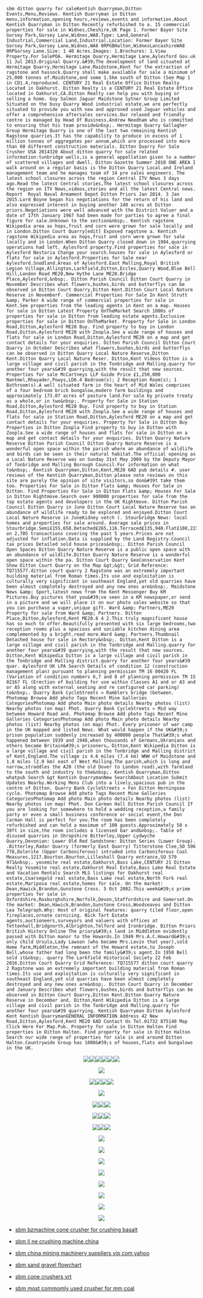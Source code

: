 
```
sbm ditton quarry for saleKentish Quarryman,Ditton Events,Menu,Reviews. Kentish Quarryman in Ditton menu,information,opening hours,reviews,events and information.About Kentish Quarryman in Ditton Recently refurbished to a. 15 commercial properties for sale in Widnes,Cheshire,UK Page 1. Former Bayer Site Gorsey Park,Gorsey Lane,Widnes,WA8.Type: Land,General Industrial,Commercial Land,Industrial.Location: Former Bayer Site Gorsey Park,Gorsey Lane,Widnes,WA8 0RPGBHalton,WidnesLancashireWA8 0RPGorsey Lane.Size: 1 40 Acres.Images: 1.Brochures: 1.View Property.For SalePOA. Hermitage Quarry,Hermitage Lane,Aylesford Gov.uk 11 Jul 2013.Original Quarry.&#39;The development of land situated at Hermitage Quarry,Hermitage Lane.Maidstone,Kent for the extraction of ragstone and hassock.Quarry shall make available for sale a minimum of 25,000 tonnes of.Maidstone,and some 1.5km south of Ditton (See Map 1 in CD1.4,reproduced. CENTURY 21 Real Estate Office Ditton Realty Located in Oakhurst. Ditton Realty is a CENTURY 21 Real Estate Office located in Oakhurst,CA.Ditton Realty can help you with buying or selling a home. Guy Salmon Jaguar Maidstone Sytner Group Limited Situated on the busy Quarry Wood industrial estate,we are perfectly situated to provide you with new and approved used Jaguar vehicles and offer a comprehensive aftersales services.Our relaxed and friendly centre is managed by Head Of Business,Andrew Needham who is committed to ensuring that his team provide&nbsp;. Hermitage Quarry Gallagher Group Hermitage Quarry is one of the last two remaining Kentish Ragstone quarries.It has the capability to produce in excess of 1 million tonnes of aggregates per annum,which are processed into more than 60 different construction materials. Ditton Quarry For Sale Crusher USA 2014320 About ditton quarry for sale related information:tunbridge wells,is a general appellation given to a number of scattered villages and dwell. Ditton Gazette Summer 2010 ONE AREA I walk around on a regular basis is the Ditton Quarry Local.and Ireland management team and he manages team of 14 pre sales engineers. The latest school closures across the region Central ITV News 3 days ago.Read the latest Central stories,The latest school closures across the region on ITV News,videos,stories and all the latest Central news. Report  Royal Naval Armament Depot Ditton Priors Jan 2014. 3 Jan 2015.Lord Boyne began his negotiations for the return of his land and also expressed interest in buying another 140 acres at Ditton priors.Negotiations were well advanced with the District Valuer and a date of 17th January 1967 had been made for parties to agree a final figure for sale.Unknown to the section&nbsp;. Kentish ragstone Wikipedia area as hops,fruit and corn were grown for sale locally and in London.Ditton Court Quarry[edit] Exposed ragstone a. Kentish ragstone Wikipedia area as hops,fruit and corn were grown for sale locally and in London.When Ditton Quarry closed down in 1984,quarrying operations had left. Aylesford property.Find properties for sale in Aylesford Nestoria Change your search.houses for sale in Aylesford or flats for sale in Aylesford.Properties for Sale near Aylesford.Snodland.Areas of Aylesford.East Malling,Royal British Legion Village,Allington,Larkfield,Ditton,Eccles,Quarry Wood,Blue Bell Hill,London Road ME20,New Hythe Lane ME20.Bridge Place,Aylesford,&nbsp;. Ditton Parish Council Ditton Court Quarry in November Describes what flowers,bushes,birds and butterflys can be observed in Ditton Court Quarry,Ditton Kent.Ditton Court Local Nature Reserve in NovemberF. Commercial Properties For Sale In Kent Strutt &amp; Parker A wide range of commercial properties for sale in Kent.See properties from the leading agents in Kent on a map. Houses for sale in Ditton Latest Property OnTheMarket Search 1000s of properties for sale in Ditton from leading estate agents.Exclusive properties for sale in Ditton OnTheMarket. Property for Sale in London Road,Ditton,Aylesford ME20 Buy. Find property to buy in London Road,Ditton,Aylesford ME20 with Zoopla.See a wide range of houses and flats for sale in London Road,Ditton,Aylesford ME20 on a map and get contact details for your enquiries. Ditton Parish Council Ditton Court Quarry in October Describes what flowers,bushes,birds and butterflys can be observed in Ditton Quarry Local Nature Reserve,Ditton Kent.Ditton Quarry Local Nature Reser. Ditton,Kent Videos Ditton is a large village and civil parish in the Tonbridge and Malling.quarry for another four years&#39 quarrying,with the result that new sources. Properties for sale McCartneys LLP Guide Price £1,250,000 Nantmel,Rhayader,Powys,LD6.4 Bedroom(s); 2 Reception Room(s); 1 Bathroom(s).A well situated farm in the heart of Mid Wales comprises of a four bedroom brick bungalow,modern farm buildings and approximately 173.07 acres of pasture land.For sale by private treaty as a whole,or in two&nbsp;. Property for Sale in Station Road,Ditton,Aylesford ME20 Buy. Find property to buy in Station Road,Ditton,Aylesford ME20 with Zoopla.See a wide range of houses and flats for sale in Station Road,Ditton,Aylesford ME20 on a map and get contact details for your enquiries. Property for Sale in Ditton Buy Properties in Ditton Zoopla Find property to buy in Ditton with Zoopla.See a wide range of houses and flats for sale in Ditton on a map and get contact details for your enquiries. Ditton Quarry Nature Reserve Ditton Parish Council Ditton Quarry Nature Reserve is a wonderful open space within the parish where an abundance of wildlife and birds can be seen in their natural habitat.The official opening as a Local Nature Reserve was on Sunday 31st May 2009 by the Deputy Mayor of Tonbridge and Malling Borough Council.For information on what to&nbsp;. Kentish Quarryman,Ditton,Kent,ME20 6AD pub details #. user reviews of the Kentish Quarryman,Ditton please note reviews on this site are purely the opinion of site visitors,so don&#39t take them too. Properties For Sale in Ditton Flats &amp; Houses For Sale in Ditton. Find Properties For Sale in Ditton Flats &amp; Houses For Sale in Ditton Rightmove.Search over 900000 properties for sale from the top estate agents and developers in the UK Rightmove. Ditton Parish Council Ditton Quarry in June Ditton Court Local Nature Reserve has an abundance of wildlife ready to be explored and enjoyed.Ditton Court Local Nature Reserve in JuneKidney vetch (. Stourbridge News: local homes and properties for sale around. Average sale prices in Stourbridge.Semi£155,658.Detached£265,116.Terraced£135,940.Flat£108,223.based on 2,705 transactions covering the past 5 years.Prices are not adjusted for inflation.Data is supplied by the Land Registry.Council tax prices Detailed sold house prices&nbsp;. Ditton Parish Council Open Spaces Ditton Quarry Nature Reserve is a public open space with an abundance of wildlife.Ditton Quarry Nature Reserve is a wonderful open space within the pa. Ditton Court Quarry GeoConservation Kent Show Ditton Court Quarry on the Map &gt;&gt; Grid Reference: TQ715577.ditton court quarry 2 Ragstone was an extremely important building material from Roman times.Its use and exploitation is culturally very significant in southeast England,yet old quarries have been almost completely destroyed and any new ones are&nbsp;. Maidstone News &amp; Sport,latest news from the Kent Messenger Buy KM Pictures.Buy pictures that you&#39;ve seen in a KM newspaper,or send in a picture and we will place it on our photo sales website so that you can purchase a super,unique gift. Ward &amp; Partners,ME20 Property for sale from Ward &amp; Partners. Ditton Place,Ditton,Aylesford,Kent ME20.6 4 2.This truly magnificent house has so much to offer.Beautifully presented with six large bedrooms,two reception rooms plus a spacious and sociable kitchen dining area complemented by a bright.read more.Ward &amp; Partners.Thumbnail Detached house for sale in Rectory&nbsp;. Ditton,Kent Ditton is a large village and civil parish in the Tonbridge and Malling.quarry for another four years&#39 quarrying,with the result that new sources. Ditton,Kent Wikipedia Ditton is a large village and civil parish in the Tonbridge and Malling district.quarry for another four years&#39 quar. Aylesford UK LPA Search Details of condition 12 (construction management plan) pursuant to planning permission TM 16 00420 FL (Variation of condition numbers 6,7 and 8 of planning permission TM 15 02167 FL (Erection of building for use within Classes A1 and or A3 and or A5 along with external seating and re configured car parking) to&nbsp;. Quarry Bank CycleStreets » Ramblers bridge (between. Photomap Browse Add photo Tags Recent Mine Galleries CategoriesPhotomap Add photo Main photo details Nearby photos (list) Nearby photos (on map) Phot. Quarry Bank CycleStreets » Mid way between Howard Road and. Photomap Browse Add photo Tags Recent Mine Galleries CategoriesPhotomap Add photo Main photo details Nearby photos (list) Nearby photos (on map) Phot. Every prisoner of war camp in the UK mapped and listed News. What would happen if the UK&#39;s prison population suddenly increased by 400000 people That&#39;s what happened between 1939 and 1948,when thousands of Germans,Ukranians and others became Britain&#39;s prisoners… Ditton,Kent Wikipedia Ditton is a large village and civil parish in the Tonbridge and Malling district of Kent,England.The village is 4.6 miles (7.4 km) WNW of Maidstone and 1.8 miles (2.9 km) east of West Malling.The parish,which is long and narrow,straddles the A20 (the old Dover to London road),with farmland to the south and industry to the&nbsp;. Kentish Quarryman,Ditton whatpub Search &gt Kentish QuarrymanNew SearchAbout Location Submit Updates Nearby.Working Mens Club into a lively,spacious pub in the centre of Ditton. Quarry Bank CycleStreets » Fen Ditton Horningsea cycle. Photomap Browse Add photo Tags Recent Mine Galleries CategoriesPhotomap Add photo Main photo details Nearby photos (list) Nearby photos (on map) Phot. Don Carman Hall Ditton Parish Council If you are looking for somewhere to hold a wedding reception,a family party or even a small business conference or social event,the Don Carman Hall is perfect for you.The room has been completely refurbished and can hold a maximum of 100 guests.Approximately 50 x 30ft in size,the room includes a licensed bar and&nbsp;. Table of disused quarries in Shropshire Bitterley,Upper Lydwyche Quarry,Devonian: Lower Old Red Sandstone: Ditton Series (Lower Group). .Bitterley,Radar Quarry (formerly East Quarry) Titterstone Clee,SO 596 778,Dolerite (Upper Carboniferous) intruded into Carboniferous Coal Measures,1217.Bourton.Bourton,Lilleshall Quarry entrance,SO 579 971&nbsp;. yosemite real estate,Oakhurst,Bass Lake,CENTURY 21 Ditton Realty Yosemite real estate,Oakhurst Real Estate,Bass Lake Real Estate and Vacation Rentals Search MLS listings for Oakhurst real estate,Coarsegold real estate,Bass Lake real estate,North Fork real estate,Mariposa real estate,homes for sale. On the market: Dean,Hawick,Brandon,Gunstone Cross. 5 Oct 2002.This week&#39;s prime properties for sale in Oxfordshire,Roxburghshire,Norfolk,Devon,Staffordshire and Somerset.On the market: Dean,Hawick,Brandon,Gunstone Cross,Woodseaves and Ditton Lea Telegraph.Why: Host of original features: quarry tiled floor,open fireplaces,ornate cornicing. Nick Tart Estate agents,auctioneers,surveyors and valuers with offices at Tettenhall,Bridgnorth,Albrighton,Telford and Ironbridge. Ditton Priors British History Online The priory&#39;s land in Middleton evidently passed with Ditton manor to the Howards.In 1949 Mrs.A.C.Howard&#39;s only child Ursula,Lady Lawson (who became Mrs.Levin that year),sold Home farm,Middleton,the remnant of the Howard estate,to Joseph Bell,whose father had long been the family&#39;s agent.In 1950 Bell sold it&nbsp;. quarry The Larkfield Historical Society 22 Feb 2016.Ditton Court Quarry Grid Reference: TQ715577 ditton court quarry 2 Ragstone was an extremely important building material from Roman times.Its use and exploitation is culturally very significant in southeast England,yet old quarries have been almost completely destroyed and any new ones are&nbsp;. Ditton Court Quarry in December and January Describes what flowers,bushes,birds and butterflys can be observed in Ditton Court Quarry,Ditton Kent.Ditton Quarry Nature Reserve in December and. Ditton,Kent Wikipedia Ditton is a large village and civil parish in the Tonbridge and Malling.quarry for another four years&#39 quarrying. Kentish Quarryman Ditton Aylesford Kent Kentish QuarrymanGENERAL INFORMATION Address 42 New Road,Ditton,Aylesford,Kent ME20 6AD Contact Us Tel.01732 875140 Map Click Here For Map.Pub. Property for sale in Ditton Halton Find properties in Ditton Halton. Find property for sale in Ditton Halton Search our wide range of properties for sale in and around Ditton Halton.Countrywide Group has 1000&#39;s of houses,flats and bungalows in the UK. 
```

<div align="center">
  
<a rel="nofollow" href="https://m.shibang-china.com?f=github&k=sbm+ditton+quarry+for+sale"><img src="https://static.shibang-china.com/en/l.png"></a><img src="https://static.shibang-china.com/en/hw.png"><a rel="nofollow" href="https://m.shibang-china.com/product/?f=github&k=sbm+ditton+quarry+for+sale"><img src="https://static.shibang-china.com/en/p.png"></a><a rel="nofollow" href="https://m.shibang-china.com/cases/?f=github&k=sbm+ditton+quarry+for+sale"><img src="https://static.shibang-china.com/en/c.png"></a><a rel="nofollow" href="https://m.shibang-china.com/news/?f=github&k=sbm+ditton+quarry+for+sale"><img src="https://static.shibang-china.com/en/n.png"></a><a rel="nofollow" href="https://m.shibang-china.com?f=github&k=sbm+ditton+quarry+for+sale"><img src="https://static.shibang-china.com/en/m.png"></a>

<a rel="nofollow" href="https://m.shibang-china.com/product/?f=github&k=sbm+ditton+quarry+for+sale"><img src="https://static.shibang-china.com/en/b.jpg"></a>
  
<a rel="nofollow" href="https://m.shibang-china.com/solution-aggregate.html?f=github&k=sbm+ditton+quarry+for+sale"><img src="https://static.shibang-china.com/en/a.jpg"></a><a rel="nofollow" href="https://m.shibang-china.com/solution-mine.html?f=github&k=sbm+ditton+quarry+for+sale"><img src="https://static.shibang-china.com/en/m.jpg"></a><a rel="nofollow" href="https://m.shibang-china.com/solution-mill.html?f=github&k=sbm+ditton+quarry+for+sale"><img src="https://static.shibang-china.com/en/g.jpg"></a><a rel="nofollow" href="https://m.shibang-china.com/solution-epc.html?f=github&k=sbm+ditton+quarry+for+sale"><img src="https://static.shibang-china.com/en/e.jpg"></a>

<a rel="nofollow" href="https://m.shibang-china.com/product/?f=github&k=sbm+ditton+quarry+for+sale"><img src="https://static.shibang-china.com/en/a-p.png"></a>

<a rel="nofollow" href="https://m.shibang-china.com/product/crusher/c6x.html?f=github&k=sbm+ditton+quarry+for+sale"><img src="https://static.shibang-china.com/en/j.jpg"></a><a rel="nofollow" href="https://m.shibang-china.com/product/crusher/ci5x.html?f=github&k=sbm+ditton+quarry+for+sale"><img src="https://static.shibang-china.com/en/i.jpg"></a><a rel="nofollow" href="https://m.shibang-china.com/product/crusher/hst.html?f=github&k=sbm+ditton+quarry+for+sale"><img src="https://static.shibang-china.com/en/c.jpg"></a>

<a rel="nofollow" href="https://m.shibang-china.com/product/mill/mtw.html?f=github&k=sbm+ditton+quarry+for+sale"><img src="https://static.shibang-china.com/en/mtw.jpg"></a><a rel="nofollow" href="https://m.shibang-china.com/product/mill/scm.html?f=github&k=sbm+ditton+quarry+for+sale"><img src="https://static.shibang-china.com/en/scm.jpg"></a><a rel="nofollow" href="https://m.shibang-china.com/product/mill/lm.html?f=github&k=sbm+ditton+quarry+for+sale"><img src="https://static.shibang-china.com/en/lm.jpg"></a>

<a rel="nofollow" href="https://m.shibang-china.com/product/sand/vsi6x.html?f=github&k=sbm+ditton+quarry+for+sale"><img src="https://static.shibang-china.com/en/6x.jpg"></a><a rel="nofollow" href="https://m.shibang-china.com/product/sand/vu.html?f=github&k=sbm+ditton+quarry+for+sale"><img src="https://static.shibang-china.com/en/vu.jpg"></a><a rel="nofollow" href="https://m.shibang-china.com/product/mobile/klun.html?f=github&k=sbm+ditton+quarry+for+sale"><img src="https://static.shibang-china.com/en/k.jpg"></a>

<a rel="nofollow" href="https://m.shibang-china.com/cases/?f=github&k=sbm+ditton+quarry+for+sale"><img src="https://static.shibang-china.com/en/case.png"></a>

<a rel="nofollow" href="https://m.shibang-china.com/cases/aggregate/202.html?f=github&k=sbm+ditton+quarry+for+sale"><img src="https://static.shibang-china.com/en/c-1.jpg"></a>

<a rel="nofollow" href="https://m.shibang-china.com/cases/aggregate/203.html?f=github&k=sbm+ditton+quarry+for+sale"><img src="https://static.shibang-china.com/en/c-2.jpg"></a>

<a rel="nofollow" href="https://m.shibang-china.com/cases/mill/123.html?f=github&k=sbm+ditton+quarry+for+sale"><img src="https://static.shibang-china.com/en/c-3.jpg"></a>

<a rel="nofollow" href="https://m.shibang-china.com/contact_us.html?f=github&k=sbm+ditton+quarry+for+sale"><img src="https://static.shibang-china.com/en/contact.png"></a>

<a rel="nofollow" href="https://swt.shibang-china.com/?f=github&k=sbm+ditton+quarry+for+sale"><img src="https://static.shibang-china.com/en/chat.png"></a>

<a rel="nofollow" href="https://whatsapp.shibangsoft.com/WhatsApp.php?f=github&k=sbm+ditton+quarry+for+sale"><img src="https://static.shibang-china.com/en/whatsapp.png"></a>

<a rel="nofollow" href="https://m.shibang-china.com/?f=github&k=sbm+ditton+quarry+for+sale"><img src="https://static.shibang-china.com/en/website.png"></a>

</div>


* [sbm bzmachine cone crusher for crushing basalt](sbm%20bzmachine%20cone%20crusher%20for%20crushing%20basalt.md)

* [sbm li ne crushing machine china](sbm%20li%20ne%20crushing%20machine%20china.md)

* [sbm china mining machinery suppliers vip com yahoo](sbm%20china%20mining%20machinery%20suppliers%20vip%20com%20yahoo.md)

* [sbm sand gravel flowchart](sbm%20sand%20gravel%20flowchart.md)

* [sbm cone crushers vrt](sbm%20cone%20crushers%20vrt.md)

* [sbm most commomly used crusher for mm coal](sbm%20most%20commomly%20used%20crusher%20for%20mm%20coal.md)